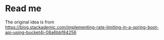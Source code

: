 # Read me

The original idea is from  
https://blog.stackademic.com/implementing-rate-limiting-in-a-spring-boot-api-using-bucket4j-08a6bbf84256